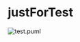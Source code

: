 # justForTest

![test.puml](http://www.plantuml.com/plantuml/proxy?cache=no&src=https://raw.githubusercontent.com/jonashackt/plantuml-markdown/master/test.puml)
